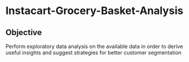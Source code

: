 # Instacart-Grocery-Basket-Analysis

## Objective 

Perform exploratory data analysis on the available data in order to derive useful insights and suggest strategies for better customer segmentation
